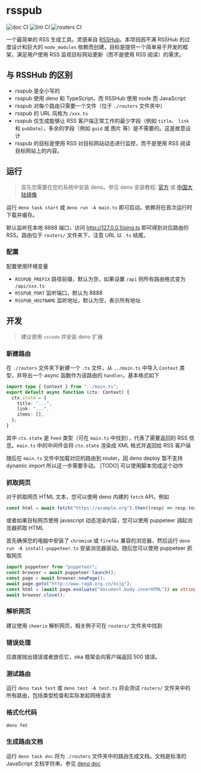 # rsspub

![doc CI](https://github.com/heimoshuiyu/rsspub/actions/workflows/doc-website.yml/badge.svg)
![lint CI](https://github.com/heimoshuiyu/rsspub/actions/workflows/lint.yml/badge.svg)
![routers CI](https://github.com/heimoshuiyu/rsspub/actions/workflows/routers.yml/badge.svg)

一个最简单的 RSS 生成工具。灵感来自
[RSSHub](https://github.com/DIYgod/RSSHub)。本项目因不满 RSSHub
的过度设计和巨大的 `node_modules`
依赖而创建，目标是提供一个简单易于开发的框架，满足用户使用 RSS
监视目标网站更新（而不是使用 RSS 阅读）的需求。

## 与 RSSHub 的区别

- rsspub 是全小写的
- rsspub 使用 deno 和 TypeScript，而 RSSHub 使用 node 而 JavaScript
- rsspub 对每个路由只需要一个文件（位于 `./routers` 文件夹中）
- rsspub 的 URL 风格为 `/xxx.ts`
- rsspub 仅生成能够让 RSS 客户端正常工作的最少字段（例如 `title`、 `link` 和
  `pubDate`），多余的字段（例如 `guid` 或 图片 等）是不需要的。这是故意设计
- rsspub 的目标是使用 RSS 对目标网站动态进行监控，而不是使用 RSS
  阅读目标网站上的内容。

## 运行

> 首先您需要在您的系统中安装 deno。参见 deno 安装教程:
> [官方](https://deno.land/manual@v1.31.2/getting_started/installation) 或
> [中国大陆镜像](https://x.deno.js.cn/)

运行 `deno task start` 或 `deno run -A main.ts`
即可启动。依赖将在首次运行时下载并缓存。

默认监听在本地 8888 端口，访问 <http://127.0.0.1/ping.ts> 即可得到对应路由的
RSS。路由位于 `routers/` 文件夹下，注意 URL 以 `.ts` 结尾。

### 配置

配置使用环境变量

- `RSSPUB_PREFIX` 路径前缀，默认为空，如果设置 `/api` 则所有路由格式变为
  `/api/xxx.ts`
- `RSSPUB_PORT` 监听端口，默认为 8888
- `RSSPUB_HOSTNAME` 监听地址，默认为空，表示所有地址

## 开发

> 建议使用 `vscode` 并安装 deno 扩展

### 新建路由

在 `./routers` 文件夹下新建一个 `.ts` 文件，从 `../main.ts` 中导入 `Context`
类型，并导出一个 async 函数作为该路由的 `handler`。基本格式如下

```typescript
import type { Context } from "../main.ts";
export default async function (ctx: Context) {
  ctx.state = {
    title: "...",
    link: "...",
    items: [],
  };
}
```

其中 `ctx.state` 是 `Feed` 类型（可在 `main.ts` 中找到），代表了需要返回的 RSS
信息。`main.ts` 中的中间件会将 `ctx.state` 渲染成 XML 格式并返回给 RSS 客户端

随后在 `main.ts` 文件中加载对应的路由到 router，因 deno deploy 暂不支持 dynamic
import 所以这一步需要手动。 [TODO] 可以使用脚本完成这个动作

### 抓取网页

对于抓取网页 HTML 文本，您可以使用 deno 内建的 `fetch` API。例如

```typescript
const html = await fetch("https://example.org").then((resp) => resp.text());
```

或者如果目标网页使用 javascript 动态渲染内容，您可以使用 puppeteer
调起浏览器抓取 HTML

首先确保您的电脑中安装了 `chromium` 或 `firefox` 兼容的浏览器，然后运行
`deno run -A install-puppeteer.ts` 安装浏览器驱动。随后您可以使用 puppeteer
抓取网页

```typescript
import puppeteer from "puppeteer";
const browser = await puppeteer.launch();
const page = await browser.newPage();
await page.goto("http://www.ragd.org.cn/ksjg");
const html = (await page.evaluate("document.body.innerHTML")) as string;
await browser.close();
```

### 解析网页

建议使用 `cheerio` 解析网页，相关例子可在 `routers/` 文件夹中找到

### 错误处理

应直接抛出错误或者放任它，oka 框架会向客户端返回 500 错误。

### 测试路由

运行 `deno task test` 或 `deno test -A test.ts` 将会测试 `routers/`
文件夹中的所有路由，包括类型检查和实际发起网络请求

### 格式化代码

```bash
deno fmt
```

### 生成路由文档

运行 `deno task doc` 将为 `./routers` 文件夹中的路由生成文档。文档是标准的
JavaScript 文档字符串。参见
[deno doc](https://deno.land/manual@v1.31.2/tools/documentation_generator)

